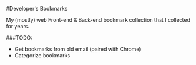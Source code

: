 #Developer's Bookmarks

My (mostly) web Front-end &amp; Back-end bookmark collection that I collected for years.

###TODO: 
 - Get bookmarks from old email (paired with Chrome)
 - Categorize bookmarks
